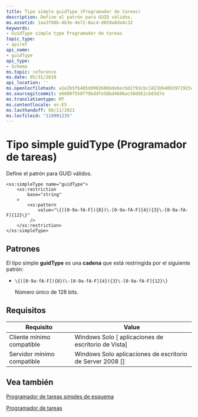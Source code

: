 ```yaml
---
title: Tipo simple guidType (Programador de tareas)
description: Define el patrón para GUID válidos.
ms.assetid: 1aa3f08b-4b3e-4e72-8ac4-d859a8da4c32
keywords:
- GuidType simple type Programador de tareas
topic_type:
- apiref
api_name:
- guidType
api_type:
- Schema
ms.topic: reference
ms.date: 05/31/2018
api_location: ''
ms.openlocfilehash: a1e2b5fb405dd902606bde6ecbd1f93cbc1823bb4093971925c734fd5db15340
ms.sourcegitcommit: e6600f550f79bddfe58bd4696ac50dd52cb03d7e
ms.translationtype: MT
ms.contentlocale: es-ES
ms.lasthandoff: 08/11/2021
ms.locfileid: "119991235"
---
```

# <a name="guidtype-simple-type-task-scheduler"></a>Tipo simple guidType (Programador de tareas)

Define el patrón para GUID válidos.

``` syntax
<xs:simpleType name="guidType">
    <xs:restriction
        base="string"
    >
        <xs:pattern
            value="\{([0-9a-fA-F]){8}(\-[0-9a-fA-F]{4}){3}\-[0-9a-fA-F]{12}\}"
         />
    </xs:restriction>
</xs:simpleType>
```

## <a name="patterns"></a>Patrones

El tipo simple **guidType** es una **cadena** que está restringida por el siguiente patrón:

-   `\{([0-9a-fA-F]){8}(\-[0-9a-fA-F]{4}){3}\-[0-9a-fA-F]{12}\}`

    Número único de 128 bits.

## <a name="requirements"></a>Requisitos



| Requisito | Value |
|-------------------------------------|------------------------------------------------------|
| Cliente mínimo compatible<br/> | Windows Solo \[ aplicaciones de escritorio de Vista\]<br/>       |
| Servidor mínimo compatible<br/> | Windows Solo aplicaciones de escritorio de Server 2008 \[\]<br/> |



## <a name="see-also"></a>Vea también

<dl> <dt>

[Programador de tareas simples de esquema](task-scheduler-schema-complex-types.md)
</dt> <dt>

[Programador de tareas](task-scheduler-start-page.md)
</dt> </dl>

 

 






